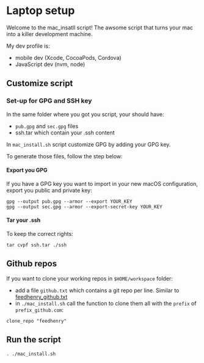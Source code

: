 # Laptop setup

Welcome to the mac_insatll script!
The awsome script that turns your mac into a killer development machine.

My dev profile is: 
- mobile dev (Xcode, CocoaPods, Cordova)
- JavaScript dev (nvm, node)

## Customize script

### Set-up for GPG and SSH key

In the same folder where you got you script, your should have:
* `pub.gpg` and `sec.gpg` files
* ssh.tar which contain your .ssh content

In `mac_install.sh` script customize GPG by adding your GPG key.

To generate those files, follow the step below:

#### Export you GPG
If you have a GPG key you want to import in your new macOS configuration, export you public and private key:

```
gpg --output pub.gpg --armor --export YOUR_KEY
gpg --output sec.gpg --armor --export-secret-key YOUR_KEY
```

#### Tar your .ssh 
To keep the correct rights:
```
tar cvpf ssh.tar ./ssh
```
## Github repos

If you want to clone your working repos in `$HOME/workspace` folder:
* add a file `github.txt` which contains a git repo per line. Similar to [feedhenry_github.txt](feedhenry_github.txt)
* in  `./mac_install.sh` call the function to clone them all with the `prefix` of `prefix_github.com`:
```
clone_repo "feedhenry"
```

## Run the script
```
. ./mac_install.sh
```
